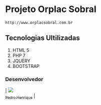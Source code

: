 # Projeto Orplac Sobral

`http://www.orplacsobral.com.br`

## Tecnologias Ultilizadas 

1. HTML 5
2. PHP 7
3. JQUERY 
4. BOOTSTRAP

### Desenvolvedor
| [<img src="https://avatars0.githubusercontent.com/u/32919057?s=100"><br><sub>Pedro Henrique</sub>](https://github.com/Pr3d4dor) |

